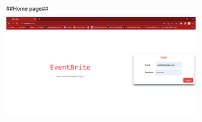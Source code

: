 ##Home page##

![Home page Desktop View](https://github.com/MadhuSuniL/eventbrite_frontend/blob/master/use/d1.png?raw=true)
